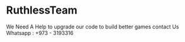 # RuthlessTeam
 We Need A Help to upgrade our code to build better games
 contact Us
 Whatsapp : +973 - 3193316
